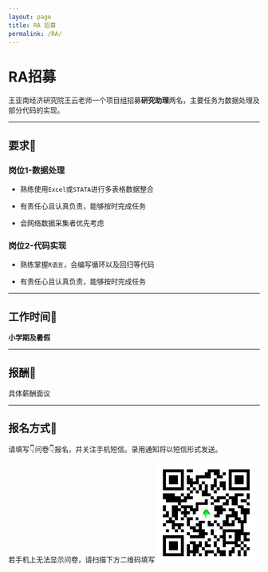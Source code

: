 ```yaml
---
layout: page
title: RA 招募
permalink: /RA/
---
```


# RA招募

王亚南经济研究院王云老师一个项目组招募**研究助理**两名，主要任务为数据处理及部分代码的实现。

------

## 要求🚩

### 岗位1-数据处理
- 熟练使用`Excel`或`STATA`进行多表格数据整合

- 有责任心且认真负责，能够按时完成任务

- 会网络数据采集者优先考虑

### 岗位2-代码实现
- 熟练掌握`R语言`，会编写循环以及回归等代码

- 有责任心且认真负责，能够按时完成任务

-------


## 工作时间🚩

**小学期及暑假**

-------

## 报酬🚩
具体薪酬面议

--------


## 报名方式🚩

请填写👇问卷👇报名，并关注手机短信。录用通知将以短信形式发送。

<script type='text/javascript' src='https://www.wjx.top/handler/jqemed.ashx?activity=42127422&width=760&source=iframe'></script>


若手机上无法显示问卷，请扫描下方二维码填写
![点击这里](/static/img/raqrcode.png)

